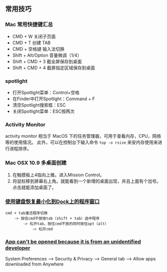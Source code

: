 ## 常用技巧

### Mac 常用快捷键汇总

* CMD + W               关闭子页面
* CMD + T               创建 TAB
* CMD + 空格键           输入法切换
* Shift + Alt/Option    音量微调（1/4）
* Shift + CMD + 3       截全屏保存到桌面
* Shift + CMD + 4       截屏指定区域保存到桌面

### spotlight

* 打开Spotlight菜单：Control+空格
* 在Finder中打开Spotlight：Command + F
* 清空Spotlight搜索框：ESC
* 关闭Spotlight菜单：ESC按两次

### Activity Monitor

activity monitor 相当于 MacOS 下的任务管理器，可用于查看内存，CPU，网络等的使用情况。
此外，可以在控制台下输入命令 `top -o rsize` 来安内存使用来进行进程排序。

### Mac OSX 10.9 多桌面创建

1. 在触摸板上4指向上推。进入Mission Control。
2. 将鼠标移到屏幕右上角。就能看到一个新增的桌面出现，并且上面有个加号。点击就能添加桌面了。

### [使用键盘恢复最小化到Dock上的程序窗口](http://www.macx.cn/thread-1011644-1-1.html)
    
    cmd + tab激活程序切换
        -> 按住cmd不放按tab（shift + tab）选中程序 
            -> 松开tab，按住cmd不放的同时按住opt（alt）
                -> 松开cmd

### [App can't be opened because it is from an unidentified developer](http://stackoverflow.com/questions/19551298/app-cant-be-opened-because-it-is-from-an-unidentified-developer)

System Preferences --> Security & Privacy --> General tab --> Allow apps downloaded from Anywhere


